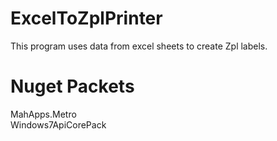# ExcelToZplPrinter
This program uses data from excel sheets to create Zpl labels.


# Nuget Packets
MahApps.Metro <br>
Windows7ApiCorePack
